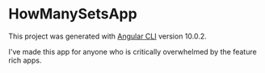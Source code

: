 # HowManySetsApp

This project was generated with [Angular CLI](https://github.com/angular/angular-cli) version 10.0.2.

I've made this app for anyone who is critically overwhelmed by the feature rich apps. 